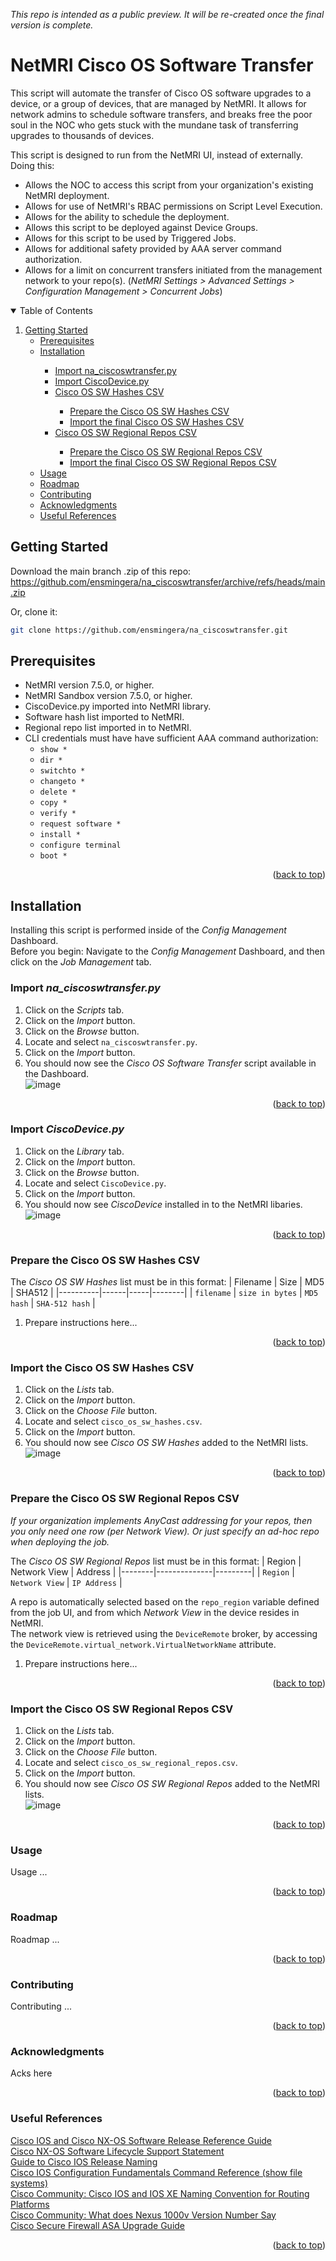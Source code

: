 <a name="readme-top"></a>
_This repo is intended as a public preview. It will be re-created once the final version is complete._
# NetMRI Cisco OS Software Transfer
This script will automate the transfer of Cisco OS software upgrades to a device, or a group of devices, that are managed by NetMRI. It allows for network admins to schedule software transfers, and breaks free the poor soul in the NOC who gets stuck with the mundane task of transferring upgrades to thousands of devices.

This script is designed to run from the NetMRI UI, instead of externally. Doing this:
* Allows the NOC to access this script from your organization's existing NetMRI deployment.
* Allows for use of NetMRI's RBAC permissions on Script Level Execution.
* Allows for the ability to schedule the deployment.
* Allows this script to be deployed against Device Groups.
* Allows for this script to be used by Triggered Jobs.
* Allows for additional safety provided by AAA server command authorization.
* Allows for a limit on concurrent transfers initiated from the management network to your repo(s). (_NetMRI Settings > Advanced Settings > Configuration Management > Concurrent Jobs_)

<!-- TABLE OF CONTENTS -->
<details open>
  <summary>Table of Contents</summary>
  <ol>
    <li>
      <a href="#getting-started">Getting Started</a>
      <ul>
        <li><a href="#prerequisites">Prerequisites</a></li>
        <li><a href="#installation">Installation</a></li>
        <ul>
          <li><a href="#import-na_ciscoswtransferpy">Import na_ciscoswtransfer.py</a></li>
          <li><a href="#import-ciscodevicepy">Import CiscoDevice.py</a></li>
          <li><a href="#prepare-the-cisco-os-sw-hashes-csv">Cisco OS SW Hashes CSV</a></li>
          <ul>
            <li><a href="#prepare-the-cisco-os-sw-hashes-csv">Prepare the Cisco OS SW Hashes CSV</a></li>
            <li><a href="#import-the-cisco-os-sw-hashes-csv">Import the final Cisco OS SW Hashes CSV</a></li>
          </ul>
          <li><a href="#prepare-the-cisco-os-sw-regional-repos-csv">Cisco OS SW Regional Repos CSV</a></li>
          <ul>
            <li><a href="#prepare-the-cisco-os-sw-regional-repos-csv">Prepare the Cisco OS SW Regional Repos CSV</a></li>
            <li><a href="#import-the-cisco-os-sw-regional-repos-csv">Import the final Cisco OS SW Regional Repos CSV</a></li>
        </ul>
      </ul>
    </li>
    <li><a href="#usage">Usage</a></li>
    <li><a href="#roadmap">Roadmap</a></li>
    <li><a href="#contributing">Contributing</a></li>
    <li><a href="#acknowledgments">Acknowledgments</a></li>
    <li><a href="#useful-references">Useful References</a></li>
  </ol>
</details>

## Getting Started
Download the main branch .zip of this repo:  
<a href="https://github.com/ensmingera/na_ciscoswtransfer/archive/refs/heads/main.zip">https://github.com/ensmingera/na_ciscoswtransfer/archive/refs/heads/main.zip</a>

Or, clone it:
```sh
git clone https://github.com/ensmingera/na_ciscoswtransfer.git
```

## Prerequisites
* NetMRI version 7.5.0, or higher.
* NetMRI Sandbox version 7.5.0, or higher.
* CiscoDevice.py imported into NetMRI library.
* Software hash list imported to NetMRI.
* Regional repo list imported in to NetMRI.
* CLI credentials must have have sufficient AAA command authorization:
  * `show *`
  * `dir *`
  * `switchto *`
  * `changeto *`
  * `delete *`
  * `copy *`
  * `verify *`
  * `request software *`
  * `install *`
  * `configure terminal`
  * `boot *`
<p align="right">(<a href="#readme-top">back to top</a>)</p>



## Installation
Installing this script is performed inside of the _Config Management_ Dashboard.  
Before you begin: Navigate to the _Config Management_ Dashboard, and then click on the _Job Management_ tab.

### Import _na_ciscoswtransfer.py_
1. Click on the _Scripts_ tab.
2. Click on the _Import_ button.
3. Click on the _Browse_ button.
4. Locate and select `na_ciscoswtransfer.py`.
5. Click on the _Import_ button.
6. You should now see the _Cisco OS Software Transfer_ script available in the Dashboard.  
![image](https://github.com/ensmingera/na_ciscoswtransfer/assets/33635167/c5b2752a-cf49-40d9-9462-ef04370acdc7)

<p align="right">(<a href="#readme-top">back to top</a>)</p>

### Import _CiscoDevice.py_
1. Click on the _Library_ tab.
2. Click on the _Import_ button.
3. Click on the _Browse_ button.
4. Locate and select `CiscoDevice.py`.
5. Click on the _Import_ button.
6. You should now see _CiscoDevice_ installed in to the NetMRI libaries.  
![image](https://github.com/ensmingera/na_ciscoswtransfer/assets/33635167/154fa003-11b7-4e65-9ade-6e838f38109f)

<p align="right">(<a href="#readme-top">back to top</a>)</p>

### Prepare the Cisco OS SW Hashes CSV
The _Cisco OS SW Hashes_ list must be in this format:
| Filename | Size | MD5 | SHA512 |
|----------|------|-----|--------|
| `filename` | `size in bytes` | `MD5 hash` | `SHA-512 hash` |
1. Prepare instructions here...

<p align="right">(<a href="#readme-top">back to top</a>)</p>

### Import the Cisco OS SW Hashes CSV
1. Click on the _Lists_ tab.
2. Click on the _Import_ button.
3. Click on the _Choose File_ button.
4. Locate and select `cisco_os_sw_hashes.csv`.
5. Click on the _Import_ button.
6. You should now see _Cisco OS SW Hashes_ added to the NetMRI lists.  
![image](https://github.com/ensmingera/na_ciscoswtransfer/assets/33635167/949b11dc-c138-489c-a6b3-62f3aeeea020)

<p align="right">(<a href="#readme-top">back to top</a>)</p>

### Prepare the Cisco OS SW Regional Repos CSV
_If your organization implements AnyCast addressing for your repos, then you only need one row (per Network View). Or just specify an ad-hoc repo when deploying the job._  

The _Cisco OS SW Regional Repos_ list must be in this format:
| Region | Network View | Address |
|--------|--------------|---------|
| `Region` | `Network View` | `IP Address` |  

A repo is automatically selected based on the `repo_region` variable defined from the job UI, and from which _Network View_ in the device resides in NetMRI.  
The network view is retrieved using the `DeviceRemote` broker, by accessing the `DeviceRemote.virtual_network.VirtualNetworkName` attribute.  
1. Prepare instructions here...

<p align="right">(<a href="#readme-top">back to top</a>)</p>

### Import the Cisco OS SW Regional Repos CSV
1. Click on the _Lists_ tab.
2. Click on the _Import_ button.
3. Click on the _Choose File_ button.
4. Locate and select `cisco_os_sw_regional_repos.csv`.
5. Click on the _Import_ button.
6. You should now see _Cisco OS SW Regional Repos_ added to the NetMRI lists.  
![image](https://github.com/ensmingera/na_ciscoswtransfer/assets/33635167/3c5d0c04-41fa-4fbc-9242-567fb96036e3)

<p align="right">(<a href="#readme-top">back to top</a>)</p>



### Usage
Usage ...

<p align="right">(<a href="#readme-top">back to top</a>)</p>


### Roadmap
Roadmap ...

<p align="right">(<a href="#readme-top">back to top</a>)</p>


### Contributing
Contributing ...

<p align="right">(<a href="#readme-top">back to top</a>)</p>


### Acknowledgments
Acks here

<p align="right">(<a href="#readme-top">back to top</a>)</p>


### Useful References
<a href="https://sec.cloudapps.cisco.com/security/center/resources/ios_nx_os_reference_guide">Cisco IOS and Cisco NX-OS Software Release Reference Guide</a>  
<a href="https://www.cisco.com/c/en/us/products/collateral/ios-nx-os-software/nx-os-software/guide_c07-658595.html">Cisco NX-OS Software Lifecycle Support Statement</a>  
<a href="https://www.cisco.com/c/en/us/support/docs/ios-nx-os-software/ios-software-releases-110/13329-x-release.html">Guide to Cisco IOS Release Naming</a>  
<a href="https://www.cisco.com/c/en/us/td/docs/ios/fundamentals/command/reference/cf_book/cf_s1.html#wp1175770">Cisco IOS Configuration Fundamentals Command Reference (show file systems)</a>  
<a href="https://community.cisco.com/t5/networking-knowledge-base/cisco-ios-and-ios-xe-naming-convention-for-routing-platforms/ta-p/4520161">Cisco Community: Cisco IOS and IOS XE Naming Convention for Routing Platforms</a>  
<a href="https://community.cisco.com/t5/server-networking/what-does-nexus-1000v-version-number-say/m-p/2909762#M11124">Cisco Community: What does Nexus 1000v Version Number Say</a>  
<a href="https://www.cisco.com/c/en/us/td/docs/security/asa/upgrade/asa-upgrade/planning.html#ID-2152-0000008d">Cisco Secure Firewall ASA Upgrade Guide</a>  

<p align="right">(<a href="#readme-top">back to top</a>)</p>
